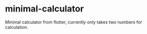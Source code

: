 # minimal-calculator
Minimal calculator from flutter, currently only takes two numbers for calculation.
